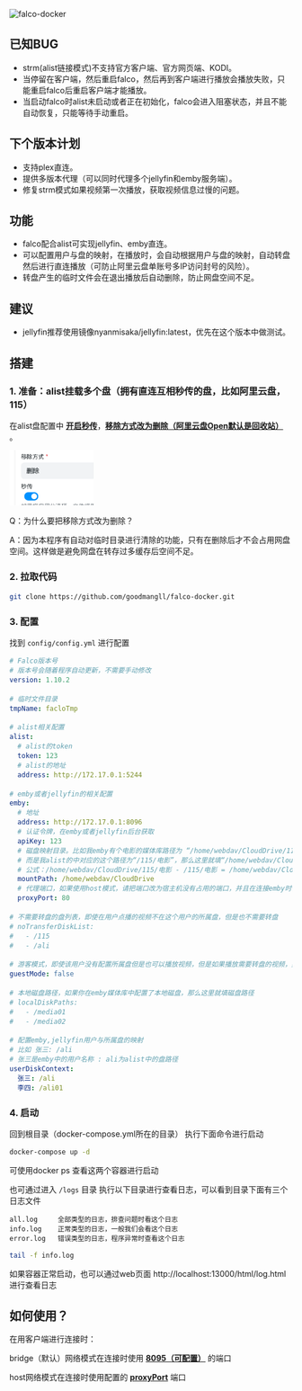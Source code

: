 ![falco-docker](https://socialify.git.ci/goodmangll/falco-docker/image?description=1&descriptionEditable=%E6%9B%B4%E5%8A%A0%E5%BC%BA%E5%A4%A7%E7%9A%84%E5%AA%92%E4%BD%93%E6%9C%8D%E5%8A%A1%E4%BB%A3%E7%90%86%E5%B7%A5%E5%85%B7%E3%80%82&font=KoHo&forks=1&issues=1&language=1&logo=https%3A%2F%2Fgithub.com%2Fgoodmangll%2Ffalco-docker%2Fblob%2Fmaster%2Fassets%2Flogo.png%3Fraw%3Dtrue&name=1&owner=1&pattern=Floating%20Cogs&pulls=1&stargazers=1&theme=Light)

## 已知BUG
- strm(alist链接模式)不支持官方客户端、官方网页端、KODI。
- 当停留在客户端，然后重启falco，然后再到客户端进行播放会播放失败，只能重启falco后重启客户端才能播放。
- 当启动falco时alist未启动或者正在初始化，falco会进入阻塞状态，并且不能自动恢复，只能等待手动重启。

## 下个版本计划
- 支持plex直连。
- 提供多版本代理（可以同时代理多个jellyfin和emby服务端）。
- 修复strm模式如果视频第一次播放，获取视频信息过慢的问题。

## 功能
- falco配合alist可实现jellyfin、emby直连。
- 可以配置用户与盘的映射，在播放时，会自动根据用户与盘的映射，自动转盘然后进行直连播放（可防止阿里云盘单账号多IP访问封号的风险）。
- 转盘产生的临时文件会在退出播放后自动删除，防止网盘空间不足。

## 建议
- jellyfin推荐使用镜像nyanmisaka/jellyfin:latest，优先在这个版本中做测试。

## 搭建

### 1. 准备：alist挂载多个盘（拥有直连互相秒传的盘，比如阿里云盘，115）

在alist盘配置中 **<u>开启秒传</u>**，**<u>移除方式改为删除（阿里云盘Open默认是回收站）</u>** 。

<img src="assets/image-20240130114921-9txb12m.png" width="150">

Q：为什么要把移除方式改为删除？

A：因为本程序有自动对临时目录进行清除的功能，只有在删除后才不会占用网盘空间。这样做是避免网盘在转存过多缓存后空间不足。

### 2. 拉取代码

```bash
git clone https://github.com/goodmangll/falco-docker.git
```

### 3. 配置

找到 `config/config.yml`​​ 进行配置

```yml
# Falco版本号
# 版本号会随着程序自动更新，不需要手动修改
version: 1.10.2

# 临时文件目录
tmpName: facloTmp

# alist相关配置
alist:
  # alist的token
  token: 123
  # alist的地址
  address: http://172.17.0.1:5244

# emby或者jellyfin的相关配置
emby:   
  # 地址
  address: http://172.17.0.1:8096
  # 认证令牌，在emby或者jellyfin后台获取
  apiKey: 123
  # 磁盘映射目录。比如我emby有个电影的媒体库路径为 “/home/webdav/CloudDrive/115/电影”
  # 而是我alist的中对应的这个路径为“/115/电影”，那么这里就填“/home/webdav/CloudDrive”
  # 公式：/home/webdav/CloudDrive/115/电影 - /115/电影 = /home/webdav/CloudDrive
  mountPath: /home/webdav/CloudDrive
  # 代理端口，如果使用host模式，请把端口改为宿主机没有占用的端口，并且在连接emby时使用此端口
  proxyPort: 80

# 不需要转盘的盘列表，即使在用户点播的视频不在这个用户的所属盘，但是也不需要转盘
# noTransferDiskList:
#   - /115
#   - /ali

# 游客模式，即使该用户没有配置所属盘但是也可以播放视频，但是如果播放需要转盘的视频，则播放失败
guestMode: false

# 本地磁盘路径，如果你在emby媒体库中配置了本地磁盘，那么这里就填磁盘路径
# localDiskPaths:
#   - /media01
#   - /media02

# 配置emby,jellyfin用户与所属盘的映射
# 比如 张三: /ali
# 张三是emby中的用户名称 : ali为alist中的盘路径
userDiskContext:
  张三: /ali
  李四: /ali01
```

### 4. 启动

回到根目录（docker-compose.yml所在的目录）​ 执行下面命令进行启动

```sh
docker-compose up -d
```

可使用docker ps 查看这两个容器进行启动

也可通过进入 `/logs`​​ 目录 执行以下目录进行查看日志，可以看到目录下面有三个日志文件
```text
all.log     全部类型的日志，排查问题时看这个日志
info.log    正常类型的日志，一般我们会看这个日志
error.log   错误类型的日志，程序异常时查看这个日志
```

```sh
tail -f info.log
```

如果容器正常启动，也可以通过web页面 http://localhost:13000/html/log.html 进行查看日志

## 如何使用？
在用客户端进行连接时：

bridge（默认）网络模式在连接时使用 **<u>8095（可配置）</u>**  的端口

host网络模式在连接时使用配置的 **<u>proxyPort</u>** 端口
